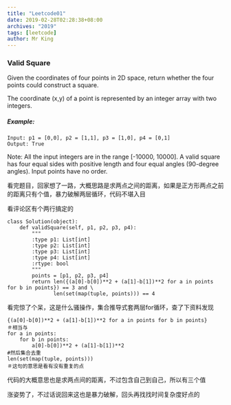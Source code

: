 ```yaml
---
title: "Leetcode01"
date: 2019-02-28T02:28:38+08:00
archives: "2019"
tags: [leetcode]
author: Mr King
---
```


### Valid Square

Given the coordinates of four points in 2D space, return whether the four points could construct a square.

The coordinate (x,y) of a point is represented by an integer array with two integers.

##### Example:
```
Input: p1 = [0,0], p2 = [1,1], p3 = [1,0], p4 = [0,1]
Output: True
```
Note:
All the input integers are in the range [-10000, 10000].
A valid square has four equal sides with positive length and four equal angles (90-degree angles).
Input points have no order.

看完题目，回家想了一路，大概思路是求两点之间的距离，如果是正方形两点之前的距离只有个值，暴力破解两层循环，代码不堪入目

看评论区有个两行搞定的
```
class Solution(object):
    def validSquare(self, p1, p2, p3, p4):
        """
        :type p1: List[int]
        :type p2: List[int]
        :type p3: List[int]
        :type p4: List[int]
        :rtype: bool
        """
        points = [p1, p2, p3, p4]
        return len({(a[0]-b[0])**2 + (a[1]-b[1])**2 for a in points for b in points}) == 3 and \
               len(set(map(tuple, points))) == 4
```
看完惊了个呆，这是什么骚操作，集合推导式套两层for循环，查了下资料发现
```
{(a[0]-b[0])**2 + (a[1]-b[1])**2 for a in points for b in points}
＃相当与
for a in points:
    for b in points:
        a[0]-b[0])**2 + (a[1]-b[1])**2
#然后集合去重
len(set(map(tuple, points)))
＃这句的意思是看有没有重复的点
```
代码的大概意思也是求两点间的距离，不过包含自己到自己，所以有三个值

涨姿势了，不过话说回来这也是暴力破解，回头再找找时间复杂度好点的

